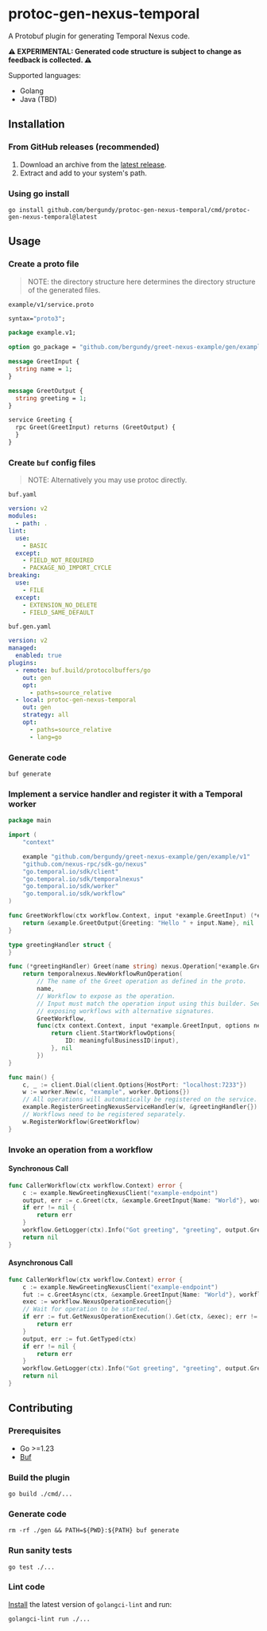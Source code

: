 # protoc-gen-nexus-temporal

A Protobuf plugin for generating Temporal Nexus code.

**⚠️ EXPERIMENTAL: Generated code structure is subject to change as feedback is collected. ⚠️**

Supported languages:

- Golang
- Java (TBD)

## Installation

### From GitHub releases (recommended)

1. Download an archive from the [latest release](https://github.com/bergundy/protoc-gen-nexus-temporal/releases/latest).
2. Extract and add to your system's path.

### Using go install

```
go install github.com/bergundy/protoc-gen-nexus-temporal/cmd/protoc-gen-nexus-temporal@latest
```

## Usage

### Create a proto file

> NOTE: the directory structure here determines the directory structure of the generated files.

`example/v1/service.proto`

```protobuf
syntax="proto3";

package example.v1;

option go_package = "github.com/bergundy/greet-nexus-example/gen/example/v1;example";

message GreetInput {
  string name = 1;
}

message GreetOutput {
  string greeting = 1;
}

service Greeting {
  rpc Greet(GreetInput) returns (GreetOutput) {
  }
}
```

### Create `buf` config files

> NOTE: Alternatively you may use protoc directly.

`buf.yaml`

```yaml
version: v2
modules:
  - path: .
lint:
  use:
    - BASIC
  except:
    - FIELD_NOT_REQUIRED
    - PACKAGE_NO_IMPORT_CYCLE
breaking:
  use:
    - FILE
  except:
    - EXTENSION_NO_DELETE
    - FIELD_SAME_DEFAULT
```

`buf.gen.yaml`

```yaml
version: v2
managed:
  enabled: true
plugins:
  - remote: buf.build/protocolbuffers/go
    out: gen
    opt:
      - paths=source_relative
  - local: protoc-gen-nexus-temporal
    out: gen
    strategy: all
    opt:
      - paths=source_relative
      - lang=go
```

### Generate code 

```
buf generate
```

### Implement a service handler and register it with a Temporal worker

```go
package main

import (
	"context"

	example "github.com/bergundy/greet-nexus-example/gen/example/v1"
	"github.com/nexus-rpc/sdk-go/nexus"
	"go.temporal.io/sdk/client"
	"go.temporal.io/sdk/temporalnexus"
	"go.temporal.io/sdk/worker"
	"go.temporal.io/sdk/workflow"
)

func GreetWorkflow(ctx workflow.Context, input *example.GreetInput) (*example.GreetOutput, error) {
	return &example.GreetOutput{Greeting: "Hello " + input.Name}, nil
}

type greetingHandler struct {
}

func (*greetingHandler) Greet(name string) nexus.Operation[*example.GreetInput, *example.GreetOutput] {
	return temporalnexus.NewWorkflowRunOperation(
		// The name of the Greet operation as defined in the proto.
		name,
        // Workflow to expose as the operation.
        // Input must match the operation input using this builder. See `NewWorkflowRunOperationWithOptions` for
        // exposing workflows with alternative signatures.
		GreetWorkflow,
		func(ctx context.Context, input *example.GreetInput, options nexus.StartOperationOptions) (client.StartWorkflowOptions, error) {
			return client.StartWorkflowOptions{
				ID: meaningfulBusinessID(input),
			}, nil
		})
}

func main() {
	c, _ := client.Dial(client.Options{HostPort: "localhost:7233"})
	w := worker.New(c, "example", worker.Options{})
    // All operations will automatically be registered on the service.
	example.RegisterGreetingNexusServiceHandler(w, &greetingHandler{})
    // Workflows need to be registered separately.
	w.RegisterWorkflow(GreetWorkflow)
}
```

### Invoke an operation from a workflow

#### Synchronous Call

```go
func CallerWorkflow(ctx workflow.Context) error {
	c := example.NewGreetingNexusClient("example-endpoint")
	output, err := c.Greet(ctx, &example.GreetInput{Name: "World"}, workflow.NexusOperationOptions{})
	if err != nil {
		return err
	}
	workflow.GetLogger(ctx).Info("Got greeting", "greeting", output.Greeting)
	return nil
}
```

#### Asynchronous Call

```go
func CallerWorkflow(ctx workflow.Context) error {
	c := example.NewGreetingNexusClient("example-endpoint")
	fut := c.GreetAsync(ctx, &example.GreetInput{Name: "World"}, workflow.NexusOperationOptions{})
	exec := workflow.NexusOperationExecution{}
	// Wait for operation to be started.
	if err := fut.GetNexusOperationExecution().Get(ctx, &exec); err != nil {
		return err
	}
	output, err := fut.GetTyped(ctx)
	if err != nil {
		return err
	}
	workflow.GetLogger(ctx).Info("Got greeting", "greeting", output.Greeting)
	return nil
}
```

## Contributing

### Prerequisites

- Go >=1.23
- [Buf](https://buf.build/docs/installation/)

### Build the plugin

```
go build ./cmd/...
```

### Generate code

```
rm -rf ./gen && PATH=${PWD}:${PATH} buf generate
```

### Run sanity tests

```
go test ./...
```

### Lint code

[Install](https://golangci-lint.run/welcome/install/) the latest version of `golangci-lint` and run:

```
golangci-lint run ./...
```

